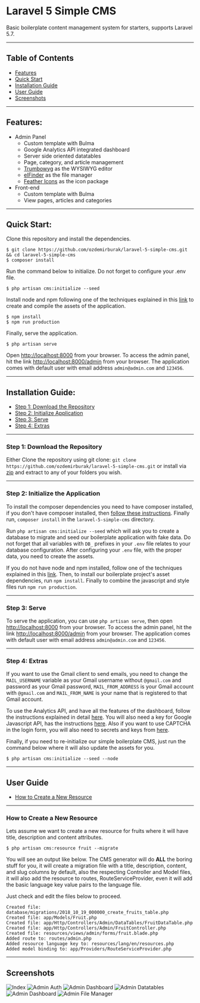 # Laravel 5 Simple CMS
Basic boilerplate content management system for starters, supports Laravel 5.7.

-----
## Table of Contents

* [Features](#item1)
* [Quick Start](#item2)
* [Installation Guide](#item3)
* [User Guide](#item4)
* [Screenshots](#item5)

-----
<a name="item1"></a>
## Features:
* Admin Panel
  * Custom template with Bulma
  * Google Analytics API integrated dashboard
  * Server side oriented datatables
  * Page, category, and article management
  * [Trumbowyg](https://alex-d.github.io/Trumbowyg/) as the WYSIWYG editor
  * [elFinder](https://studio-42.github.io/elFinder/) as the file manager
  * [Feather Icons](https://feathericons.com) as the icon package
* Front-end
  * Custom template with Bulma
  * View pages, articles and categories

-----
<a name="item2"></a>
## Quick Start:

Clone this repository and install the dependencies.

    $ git clone https://github.com/ozdemirburak/laravel-5-simple-cms.git && cd laravel-5-simple-cms
    $ composer install

Run the command below to initialize. Do not forget to configure your .env file. 

    $ php artisan cms:initialize --seed

Install node and npm following one of the techniques explained in 
this [link](https://gist.github.com/isaacs/579814) to create and compile the assets of the 
application.
    
    $ npm install
    $ npm run production

Finally, serve the application.

    $ php artisan serve

Open [http://localhost:8000](http://localhost:8000) from your browser. 
To access the admin panel, hit the link 
[http://localhost:8000/admin](http://localhost:8000/admin) from your browser.
The application comes with default user with email address `admin@admin.com` and `123456`.

-----
<a name="item3"></a>
## Installation Guide:

* [Step 1: Download the Repository](#step1)
* [Step 2: Initialize Application](#step2)
* [Step 3: Serve](#step3)
* [Step 4: Extras](#step4)

-----
<a name="step1"></a>
### Step 1: Download the Repository

Either Clone the repository using git clone: `git clone https://github.com/ozdemirburak/laravel-5-simple-cms.git` 
or install via <a target="_blank" href="https://github.com/ozdemirburak/laravel-5-simple-cms/archive/master.zip">zip</a> and extract 
to any of your folders you wish.

-----
<a name="step2"></a>
### Step 2: Initialize the Application

To install the composer dependencies you need to have composer installed, if you don't have composer installed, 
then [follow these instructions](https://getcomposer.org/download/). Finally run, `composer install` in the `laravel-5-simple-cms` directory.

Run `php artisan cms:initialize --seed` which will ask you to create a database to migrate and seed our boilerplate application 
with fake data. Do not forget that all variables with `DB_` prefixes in your `.env` file relates to your database configuration. 
After configuring your `.env` file, with the proper data, you need to create the assets.

If you do not have node and npm installed, follow one of the techniques explained in this [link](https://gist.github.com/isaacs/579814).
Then, to install our boilerplate project's asset dependencies, run `npm install`. Finally to combine the 
javascript and style files run `npm run production`.

-----
<a name="step3"></a>
### Step 3: Serve

To serve the application, you can use `php artisan serve`, then open [http://localhost:8000](http://localhost:8000) 
from your browser. To access the admin panel, hit the link [http://localhost:8000/admin](http://localhost:8000/admin) 
from your browser. The application comes with default user with email address `admin@admin.com` and `123456`.

-----
<a name="step4"></a>
### Step 4: Extras

If you want to use the Gmail client to send emails, you need to change the `MAIL_USERNAME` variable as your 
Gmail username without `@gmail.com` and password as your Gmail password, `MAIL_FROM_ADDRESS` is your 
Gmail account with `@gmail.com` and `MAIL_FROM_NAME` is your name that is registered to that Gmail account.

To use the Analytics API, and have all the features of the dashboard, 
follow the instructions explained in detail [here](https://github.com/spatie/laravel-analytics#how-to-obtain-the-credentials-to-communicate-with-google-analytics).
You will also need a key for Google Javascript API, has the instructions [here](https://developers.google.com/maps/documentation/javascript/get-api-key). Also if you want to use CAPTCHA in the login form, you will also need to secrets and keys from [here](https://www.google.com/recaptcha).

Finally, if you need to re-initialize our simple boilerplate CMS, just run the command below where it will also 
update the assets for you.

    $ php artisan cms:initialize --seed --node

-----

<a name="item4"></a>
## User Guide

* [How to Create a New Resource](#u1)

-----
<a name="u1"></a>
### How to Create a New Resource

Lets assume we want to create a new resource for fruits where it will have title, description and content attributes.

    $ php artisan cms:resource fruit --migrate

You will see an output like below. The CMS generator will do **ALL** the boring stuff for you, 
it will create a migration file with a title, description, content, and slug columns by default, 
also the respecting Controller and Model files, it will also add the resource to routes, RouteServiceProvider,
even it will add the basic language key value pairs to the language file.

Just check and edit the files below to proceed.

```
Created file: database/migrations/2018_10_19_000000_create_fruits_table.php
Created file: app/Models/Fruit.php
Created file: app/Http/Controllers/Admin/DataTables/FruitDataTable.php
Created file: app/Http/Controllers/Admin/FruitController.php
Created file: resources/views/admin/forms/fruit.blade.php
Added route to: routes/admin.php
Added resource language key to: resources/lang/en/resources.php
Added model binding to: app/Providers/RouteServiceProvider.php
```

-----
<a name="item5"></a>
## Screenshots

![Index](https://ozdemirburak.com/i/upload/cms/index.png)
![Admin Auth](https://ozdemirburak.com/i/upload/cms/login.png)
![Admin Dashboard](https://ozdemirburak.com/i/upload/cms/dashboard.png)
![Admin Datatables](https://ozdemirburak.com/i/upload/cms/datatables.png)
![Admin Dashboard](https://ozdemirburak.com/i/upload/cms/editor.png)
![Admin File Manager](https://ozdemirburak.com/i/upload/cms/file-manager.png)
